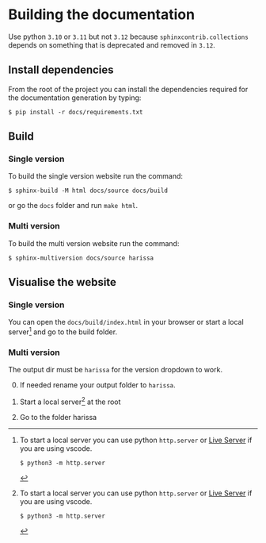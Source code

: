 # Building the documentation

Use python `3.10` or `3.11` but not `3.12` because `sphinxcontrib.collections`
depends on something that is deprecated and removed in `3.12`.

## Install dependencies

From the root of the project you can install the dependencies required for the 
documentation generation by typing:

```console
$ pip install -r docs/requirements.txt
```

## Build

### Single version

To build the single version website run the command:

```console
$ sphinx-build -M html docs/source docs/build
```

or go the `docs` folder and run `make html`.

### Multi version

To build the multi version website run the command:

```console
$ sphinx-multiversion docs/source harissa
```

## Visualise the website

### Single version

You can open the `docs/build/index.html` in your browser or start a local server[^1]
and go to the build folder.

### Multi version

The output dir must be `harissa` for the version dropdown to work.

0. If needed rename your output folder to `harissa`.

1. Start a local server[^1] at the root


2. Go to the folder harissa


[^1]: To start a local server you can use python `http.server` or [Live Server](https://marketplace.visualstudio.com/items?itemName=ritwickdey.LiveServer) if you are using vscode.
    
    ```console
    $ python3 -m http.server
    ```
